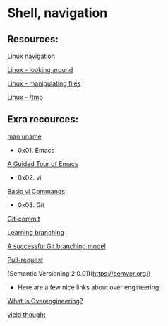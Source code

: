 # Shell, navigation

## Resources:

[Linux navigation](https://linuxcommand.org/lc3_lts0020.php)

[Linux - looking around](https://linuxcommand.org/lc3_lts0030.php)

[Linux - manipulating files](https://linuxcommand.org/lc3_lts0050.php)

[Linux - /tmp](https://tldp.org/LDP/Linux-Filesystem-Hierarchy/html/tmp.html)


## Exra recources:

[man uname](https://linux.die.net/man/1/uname)

* 0x01. Emacs

[A Guided Tour of Emacs](https://www.gnu.org/software/emacs/tour/)

* 0x02. vi

[Basic vi Commands](https://www.cs.colostate.edu/helpdocs/vi.html)


* 0x03. Git

[Git-commit](https://cbea.ms/git-commit/)

[Learning branching](https://learngitbranching.js.org/)

[A successful Git branching model](https://nvie.com/posts/a-successful-git-branching-model/)

[Pull-request](https://codeinthehole.com/tips/pull-requests-and-other-good-practices-for-teams-using-github/)

[Semantic Versioning 2.0.0])(https://semver.org/)

* Here are a few nice links about over engineering:

[What Is Overengineering?](https://www.codesimplicity.com/post/what-is-overengineering/)

[yield thought](https://coderoom.wordpress.com/2010/06/23/criminal-overengineering/)
